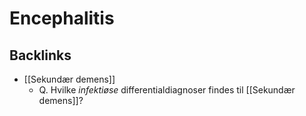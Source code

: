 # Encephalitis
## Backlinks
* [[Sekundær demens]]
	* Q. Hvilke *infektiøse* differentialdiagnoser findes til [[Sekundær demens]]?

<!-- #anki/tag/med/Neurology #anki/deck/Medicine #anki/tag/med/GP #anki/tag/med/Infectious -->

<!-- {BearID:E56D4803-2D78-43F6-9959-A921E5C43A25-3083-00000EB7293A83C7} -->
